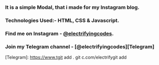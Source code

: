 ### It is a simple Modal, that i made for my Instagram blog.

### Technologies Used:- HTML, CSS & Javascript.

### Find me on Instagram - [@electrifyingcodes][Instagram].
### Join my Telegram channel - [@electrifyingcodes][Telegram]

[Instagram]: https://www.instagram.com/electrifyingcodes
[Telegram]: https://www.tgit add .
git c.com/electrifygit add
